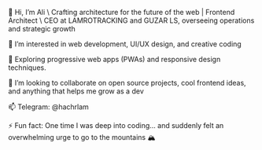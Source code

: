 👋 Hi, I’m Ali \ Crafting architecture for the future of the web | Frontend Architect \ CEO at LAMROTRACKING and GUZAR LS, overseeing operations and strategic growth

👀 I’m interested in web development, UI/UX design, and creative coding

🌱 Exploring progressive web apps (PWAs) and responsive design techniques.

💯 I’m looking to collaborate on open source projects, cool frontend ideas, and anything that helps me grow as a dev

📫 Telegram: @hachrlam

⚡ Fun fact: One time I was deep into coding... and suddenly felt an overwhelming urge to go to the mountains 🏔️
